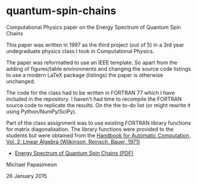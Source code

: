 # quantum-spin-chains

Computational Physics paper on the Energy Spectrum of Quantum Spin Chains

This paper was written in 1997 as the third project (out of 5) in a 3rd year
undegraduate physics class I took in Computational Physics. 

The paper was reformatted to use an IEEE template.
So apart from the adding of figures/table environments and changing the source code 
listings to use a modern LaTeX package (listings) the paper is otherwise unchanged.

The code for the class had to be written in FORTRAN 77 which I have included in
the repository. I haven't had time to recompile the FORTRAN source code to
replicate the results. On the the to-do list (or might rewrite it using
Python/NumPy/SciPy). 

Part of the class assignment was to use existing FORTRAN library functions for
matrix diagonalisation. The library functions were provided to the students but
were obtained from the
[Handbook for Automatic Computation, Vol. 2: Linear Algebra (Wilkinson,
Reinsch, Bauer, 1971)](http://www.amazon.com/Handbook-Automatic-Computation-Vol-Mathematischen/dp/0387054146)

* [Energy Spectrum of Quantum Spin Chains (PDF)](https://github.com/mikepsn/quantum-spin-chains/blob/master/chains.pdf?raw=true)

Michael Papasimeon

26 January 2015


